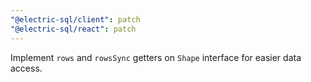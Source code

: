 ```yaml
---
"@electric-sql/client": patch
"@electric-sql/react": patch
---
```


Implement `rows` and `rowsSync` getters on `Shape` interface for easier data access.
